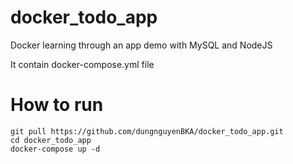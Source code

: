 # docker_todo_app

Docker learning through an app demo with MySQL and NodeJS

It contain docker-compose.yml file

# How to run

```
git pull https://github.com/dungnguyenBKA/docker_todo_app.git
cd docker_todo_app
docker-compose up -d
```
